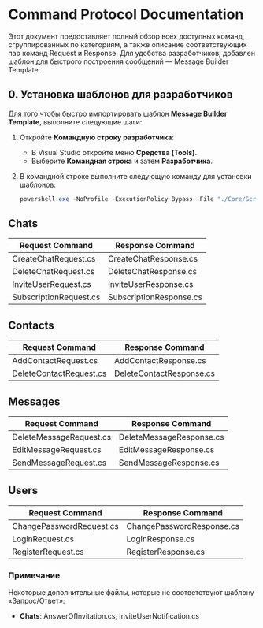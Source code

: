 # Command Protocol Documentation
Этот документ предоставляет полный обзор всех доступных команд, сгруппированных по категориям, а также описание соответствующих пар команд Request и Response. Для удобства разработчиков, добавлен шаблон для быстрого построения сообщений — Message Builder Template.

## 0. Установка шаблонов для разработчиков
Для того чтобы быстро импортировать шаблон **Message Builder Template**, выполните следующие шаги:

1. Откройте **Командную строку разработчика**:
   - В Visual Studio откройте меню **Средства (Tools)**.
   - Выберите **Командная строка** и затем **Разработчика**.

2. В командной строке выполните следующую команду для установки шаблонов:

   ```powershell
   powershell.exe -NoProfile -ExecutionPolicy Bypass -File "./Core/Scripts/InstallTemplates.ps1"

## Chats

| Request Command               | Response Command              |
|-------------------------------|-------------------------------|
| CreateChatRequest.cs | CreateChatResponse.cs |
| DeleteChatRequest.cs | DeleteChatResponse.cs |
| InviteUserRequest.cs | InviteUserResponse.cs |
| SubscriptionRequest.cs | SubscriptionResponse.cs |

## Contacts

| Request Command               | Response Command              |
|-------------------------------|-------------------------------|
| AddContactRequest.cs | AddContactResponse.cs |
| DeleteContactRequest.cs | DeleteContactResponse.cs |

## Messages

| Request Command               | Response Command              |
|-------------------------------|-------------------------------|
| DeleteMessageRequest.cs | DeleteMessageResponse.cs |
| EditMessageRequest.cs | EditMessageResponse.cs |
| SendMessageRequest.cs | SendMessageResponse.cs |

## Users

| Request Command               | Response Command              |
|-------------------------------|-------------------------------|
| ChangePasswordRequest.cs | ChangePasswordResponse.cs |
| LoginRequest.cs | LoginResponse.cs |
| RegisterRequest.cs | RegisterResponse.cs |

### Примечание
Некоторые дополнительные файлы, которые не соответствуют шаблону «Запрос/Ответ»:

- **Chats**: AnswerOfInvitation.cs, InviteUserNotification.cs
